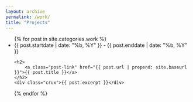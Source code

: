 ```yaml
---
layout: archive
permalink: /work/
title: "Projects"
---
```


<div class="">
  <ul class="post-list">
{% for post in site.categories.work %}

<li>
    <span class="post-meta">{{ post.startdate | date: "%b, %Y" }} - {{ post.enddate | date: "%b, %Y" }}</span>

    <h2>
        <a class="post-link" href="{{ post.url | prepend: site.baseurl }}">{{ post.title }}</a>
    </h2>
    <div class="crux">{{ post.excerpt }}</div>
</li>

{% endfor %}
</ul>
</div>

